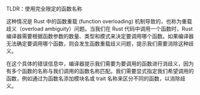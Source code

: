TLDR：使用完全限定的函数名称

这种情况是 Rust 中的函数重载 (function overloading) 机制导致的，也称为重载歧义（overload ambiguity）问题。当我们在 Rust 代码中调用一个函数时，Rust 编译器需要根据函数参数的数量、类型和模式来决定要调用哪个函数。如果编译器无法确定要调用哪个函数，则会发生函数重载歧义问题，提示我们需要消除这种歧义。

在这个具体的错误信息中，编译器提示我们需要为要调用的函数进行消歧义，因为有多个函数的名称与我们调用的函数名称匹配。我们需要显式指定我们希望调用的函数，例如通过为函数名添加模块名或 trait 名称来区分不同的函数，以消除歧义。

